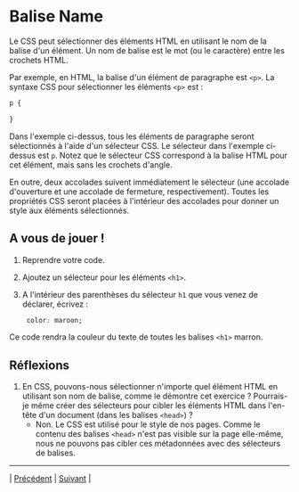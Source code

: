 # Balise Name

Le CSS peut sélectionner des éléments HTML en utilisant le nom de la balise d'un élément. Un nom de balise est le mot (ou le caractère) entre les crochets HTML.

Par exemple, en HTML, la balise d'un élément de paragraphe est `<p>`. La syntaxe CSS pour sélectionner les éléments `<p>` est :

```css
p {

}
```

Dans l'exemple ci-dessus, tous les éléments de paragraphe seront sélectionnés à l'aide d'un sélecteur CSS. Le sélecteur dans l'exemple ci-dessus est `p`. Notez que le sélecteur CSS correspond à la balise HTML pour cet élément, mais sans les crochets d'angle.

En outre, deux accolades suivent immédiatement le sélecteur (une accolade d'ouverture et une accolade de fermeture, respectivement). Toutes les propriétés CSS seront placées à l'intérieur des accolades pour donner un style aux éléments sélectionnés.

## A vous de jouer !

1. Reprendre votre code.

2. Ajoutez un sélecteur pour les éléments `<h1>`.

3. A l'intérieur des parenthèses du sélecteur `h1` que vous venez de déclarer, écrivez :
   ```css
    color: maroon;
   ```

Ce code rendra la couleur du texte de toutes les balises `<h1>` marron.

## Réflexions

1. En CSS, pouvons-nous sélectionner n'importe quel élément HTML en utilisant son nom de balise, comme le démontre cet exercice ? Pourrais-je même créer des sélecteurs pour cibler les éléments HTML dans l'en-tête d'un document (dans les balises `<head>`) ?
     + Non. Le CSS est utilisé pour le style de nos pages. Comme le contenu des balises `<head>` n'est pas visible sur la page elle-même, nous ne pouvons pas cibler ces métadonnées avec des sélecteurs de balises.

___

| [Précédent](./4-lier-fichier-css.md)       | [Suivant](./6-attribut-classe.md)        |
